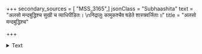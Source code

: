 +++
secondary_sources = [ "MSS_3165",]
jsonClass = "Subhaashita"
text = "अलसो मन्दबुद्धिश्च सुखी च व्याधिपीडितः।  \nनिद्रालुः कामुकश्चैव षडेते शास्त्रवर्जिताः॥"
title = "अलसो मन्दबुद्धिश्च"

+++

<details><summary>Text</summary>

अलसो मन्दबुद्धिश्च सुखी च व्याधिपीडितः।  
निद्रालुः कामुकश्चैव षडेते शास्त्रवर्जिताः॥
</details>
